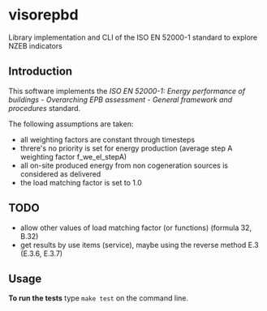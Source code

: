 visorepbd
=========

Library implementation and CLI of the ISO EN 52000-1 standard to explore NZEB indicators

Introduction
------------

This software implements the *ISO EN 52000-1: Energy performance of buildings - Overarching EPB assessment - General framework and procedures* standard.

The following assumptions are taken:

- all weighting factors are constant through timesteps
- threre's no priority is set for energy production (average step A weighting factor f_we_el_stepA)
- all on-site produced energy from non cogeneration sources is considered as delivered
- the load matching factor is set to 1.0

TODO
----

- allow other values of load matching factor (or functions) (formula 32, B.32)
- get results by use items (service), maybe using the reverse method E.3 (E.3.6, E.3.7)

Usage
-----

**To run the tests** type ```make test``` on the command line.
